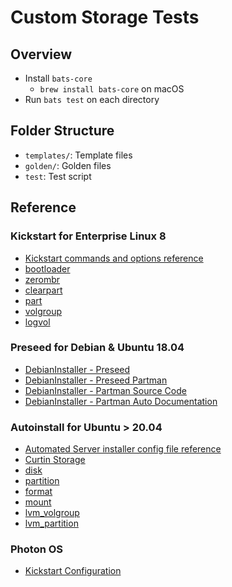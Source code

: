 # Custom Storage Tests

## Overview
- Install `bats-core`
  - `brew install bats-core` on macOS
- Run `bats test` on each directory

## Folder Structure
- `templates/`: Template files
- `golden/`: Golden files
- `test`: Test script

## Reference

### Kickstart for Enterprise Linux 8
- [Kickstart commands and options reference](https://access.redhat.com/documentation/en-us/red_hat_enterprise_linux/8/html/system_design_guide/kickstart-commands-and-options-reference_system-design-guide#kickstart-commands-for-installation-program-configuration-and-flow-control_kickstart-commands-and-options-reference)
- [bootloader](https://access.redhat.com/documentation/en-us/red_hat_enterprise_linux/8/html/system_design_guide/kickstart-commands-and-options-reference_system-design-guide#bootloader-required_kickstart-commands-for-handling-storage)
- [zerombr](https://access.redhat.com/documentation/en-us/red_hat_enterprise_linux/8/html/system_design_guide/kickstart-commands-and-options-reference_system-design-guide#zerombr_kickstart-commands-for-handling-storage)
- [clearpart](https://access.redhat.com/documentation/en-us/red_hat_enterprise_linux/8/html/system_design_guide/kickstart-commands-and-options-reference_system-design-guide#clearpart_kickstart-commands-for-handling-storage)
- [part](https://access.redhat.com/documentation/en-us/red_hat_enterprise_linux/8/html/system_design_guide/kickstart-commands-and-options-reference_system-design-guide#part-or-partition_kickstart-commands-for-handling-storage)
- [volgroup](https://access.redhat.com/documentation/en-us/red_hat_enterprise_linux/8/html/system_design_guide/kickstart-commands-and-options-reference_system-design-guide#volgroup_kickstart-commands-for-handling-storage)
- [logvol](https://access.redhat.com/documentation/en-us/red_hat_enterprise_linux/8/html/system_design_guide/kickstart-commands-and-options-reference_system-design-guide#logvol_kickstart-commands-for-handling-storage)

### Preseed for Debian & Ubuntu 18.04
- [DebianInstaller - Preseed](https://wiki.debian.org/DebianInstaller/Preseed)
- [DebianInstaller - Preseed Partman](https://d-i.debian.org/manual/en.amd64/apbs04.html#preseed-partman)
- [DebianInstaller - Partman Source Code](https://salsa.debian.org/installer-team?filter=Partman)
- [DebianInstaller - Partman Auto Documentation](https://salsa.debian.org/installer-team/debian-installer/-/blob/master/doc/devel/partman-auto-recipe.txt)

### Autoinstall for Ubuntu > 20.04
- [Automated Server installer config file reference](https://ubuntu.com/server/docs/install/autoinstall-reference)
- [Curtin Storage](https://curtin.readthedocs.io/en/latest/topics/storage.html)
- [disk](https://curtin.readthedocs.io/en/latest/topics/storage.html#disk-command)
- [partition](https://curtin.readthedocs.io/en/latest/topics/storage.html#partition-command)
- [format](https://curtin.readthedocs.io/en/latest/topics/storage.html#format-command)
- [mount](https://curtin.readthedocs.io/en/latest/topics/storage.html#mount-command)
- [lvm_volgroup](https://curtin.readthedocs.io/en/latest/topics/storage.html#lvm-volgroup-command)
- [lvm_partition](https://curtin.readthedocs.io/en/latest/topics/storage.html#lvm-partition-command)

### Photon OS
- [Kickstart Configuration](https://github.com/vmware/photon-os-installer/blob/master/photon_installer/ks_config.txt)

